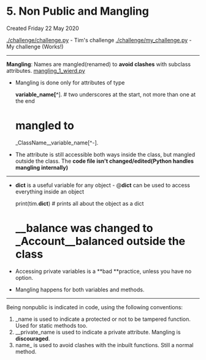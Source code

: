 # 5. Non Public and Mangling
Created Friday 22 May 2020

[./challenge/challenge.py](./5._Non_Public_and_Mangling/challenge/challenge.py) - Tim's challenge
[./challenge/my_challenge.py](./5._Non_Public_and_Mangling/challenge/my_challenge.py) - My challenge (Works!)

*****


**Mangling**: Names are mangled(renamed) to **avoid clashes** with subclass attributes. [mangling_1_wierd.py](./5._Non_Public_and_Mangling/mangling_1_weird.py)

* Mangling is done only for attributes of type

	__variable_name[^__].  # two underscores at the start, not more than one at the end
	
	# mangled to 
	_ClassName__variable_name[^-].


* The attribute is still accessible both ways inside the class, but mangled outside the class. The **code file isn't changed/edited(Python handles mangling internally)**


*****


* **dict** is a useful variable for any object - @__dict__ can be used to access everything inside an object

	print(tim.__dict__)	# prints all about the object as a dict
	# __balance was changed to _Account__balanced outside the class


* Accessing private variables is a **bad **practice, unless you have no option.
* Mangling happens for both variables and methods.


*****

Being nonpublic is indicated in code, using the following conventions:

1. _name is used to indicate a protected or not to be tampered function. Used for static methods too.
2. __private_name is used to indicate a private attribute. Mangling is **discouraged**.
3. name_ is used to avoid clashes with the inbuilt functions. Still a normal method.


